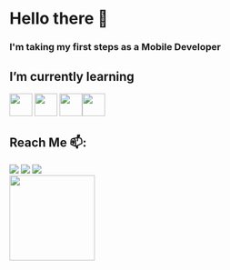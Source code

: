 # Hello there 👋

<!--
**bernardosantos16/bernardosantos16** is a ✨ _special_ ✨ repository because its `README.md` (this file) appears on your GitHub profile.

Here are some ideas to get you started:
-->
### I'm taking my first steps as a Mobile Developer
<!-- - Technician in Systems Analysis and Development Student at the Universidade Internácional (Uninter) -->
## I’m currently learning

<a href="https://www.java.com/en/download/help/whatis_java.html"><img loading="lazy" src="https://cdn.jsdelivr.net/gh/devicons/devicon/icons/java/java-original.svg" width="40" height="40"/></a> <img src="https://cdn.jsdelivr.net/gh/devicons/devicon@latest/icons/kotlin/kotlin-original.svg" width="40" height="40" /> <img loading="lazy" src="https://cdn.jsdelivr.net/gh/devicons/devicon@latest/icons/ktor/ktor-original.svg" width="40" height="40"/><img loading="lazy" src="https://cdn.jsdelivr.net/gh/devicons/devicon/icons/git/git-original.svg" width="40" height="40"/>

<!--
<div>
<a href="https://github.com/bernardosantos16">
<img loading="lazy" height="180em" src="https://github-readme-stats.vercel.app/api/top-langs/?username=bernardosantos16&layout=compact&langs_count=7&theme=dracula"/>
<img loading="lazy" height="180em" src="https://github-readme-stats.vercel.app/api?username=bernardosantos16&show_icons=true&theme=dracula&include_all_commits=true&count_private=true"/>
</div>
-->

## Reach Me 📫:

<div>
<a href="https://instagram.com/bernardo_santos16" target="_blank"><img loading="lazy" src="https://img.shields.io/badge/-Instagram-%23E4405F?style=for-the-badge&logo=instagram&logoColor=white" target="_blank"></a>
<a href = "mailto:bernardonvg@gmail.com"><img loading="lazy" src="https://img.shields.io/badge/Gmail-D14836?style=for-the-badge&logo=gmail&logoColor=white" target="_blank"></a>
<a href="https://www.linkedin.com/in/bernardo-da-s-dos-santos-43443b243" target="_blank"><img loading="lazy" src="https://img.shields.io/badge/-LinkedIn-%230077B5?style=for-the-badge&logo=linkedin&logoColor=white" target="_blank"></a>   
</div>
<img src="https://github.com/bernardosantos16/bernardosantos16/assets/137845435/bbd3f294-30dc-4fa8-80fb-a243bd216659" height="150"> 
<!-- ![Snake animation](https://github.com/bernardosantos16/bernardosantos16/blob/output/github-contribution-grid-snake.svg) -->



